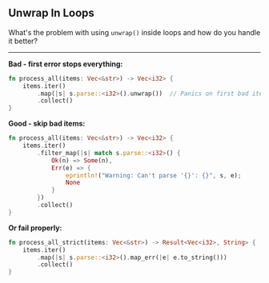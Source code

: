 ## Unwrap In Loops

What's the problem with using `unwrap()` inside loops and how do you handle it better?

---

**Bad - first error stops everything:**
```rust
fn process_all(items: Vec<&str>) -> Vec<i32> {
    items.iter()
        .map(|s| s.parse::<i32>().unwrap())  // Panics on first bad item
        .collect()
}
```

**Good - skip bad items:**
```rust
fn process_all(items: Vec<&str>) -> Vec<i32> {
    items.iter()
        .filter_map(|s| match s.parse::<i32>() {
            Ok(n) => Some(n),
            Err(e) => {
                eprintln!("Warning: Can't parse '{}': {}", s, e);
                None
            }
        })
        .collect()
}
```

**Or fail properly:**
```rust
fn process_all_strict(items: Vec<&str>) -> Result<Vec<i32>, String> {
    items.iter()
        .map(|s| s.parse::<i32>().map_err(|e| e.to_string()))
        .collect()
}
```

